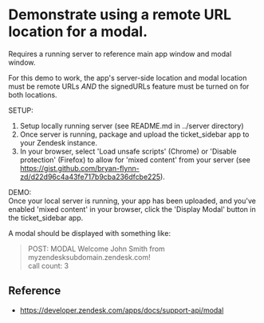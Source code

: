 # Demonstrate using a remote URL location for a modal.

Requires a running server to reference main app window and modal window.

For this demo to work, the app's server-side location and modal location must be remote URLs *AND* the signedURLs feature must be turned on for both locations.

SETUP:  
1. Setup locally running server (see README.md in ../server directory)  
2. Once server is running, package and upload the ticket_sidebar app to your Zendesk instance.  
3. In your browser, select 'Load unsafe scripts' (Chrome) or 'Disable protection' (Firefox) to allow for 'mixed content' from your server (see https://gist.github.com/bryan-flynn-zd/d22d96c4a43fe717b9cba236dfcbe225).

DEMO:  
Once your local server is running, your app has been uploaded, and you've enabled 'mixed content' in your browser, click the 'Display Modal' button in the ticket_sidebar app.

A modal should be displayed with something like:
>POST: MODAL Welcome John Smith from myzendesksubdomain.zendesk.com!  
>call count: 3

## Reference
* https://developer.zendesk.com/apps/docs/support-api/modal  
